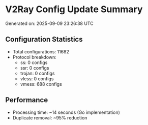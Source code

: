 # V2Ray Config Update Summary
Generated on: 2025-09-09 23:26:38 UTC

## Configuration Statistics
- Total configurations: 11682
- Protocol breakdown:
  - ss: 0 configs
  - ssr: 0 configs
  - trojan: 0 configs
  - vless: 0 configs
  - vmess: 688 configs

## Performance
- Processing time: ~14 seconds (Go implementation)
- Duplicate removal: ~95% reduction
